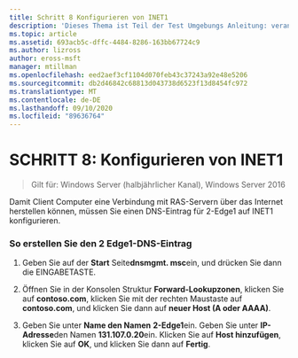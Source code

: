 ```yaml
---
title: Schritt 8 Konfigurieren von INET1
description: 'Dieses Thema ist Teil der Test Umgebungs Anleitung: veranschaulichen einer DirectAccess-Bereitstellung für mehrere Standorte für Windows Server 2016'
ms.topic: article
ms.assetid: 693acb5c-dffc-4484-8286-163bb67724c9
ms.author: lizross
author: eross-msft
manager: mtillman
ms.openlocfilehash: eed2aef3cf1104d070feb43c37243a92e48e5206
ms.sourcegitcommit: db2d46842c68813d043738d6523f13d8454fc972
ms.translationtype: MT
ms.contentlocale: de-DE
ms.lasthandoff: 09/10/2020
ms.locfileid: "89636764"
---
```

# <a name="step-8-configure-inet1"></a>SCHRITT 8: Konfigurieren von INET1

>Gilt für: Windows Server (halbjährlicher Kanal), Windows Server 2016

Damit Client Computer eine Verbindung mit RAS-Servern über das Internet herstellen können, müssen Sie einen DNS-Eintrag für 2-Edge1 auf INET1 konfigurieren.

### <a name="to-create-the-2-edge1-dns-entry"></a>So erstellen Sie den 2 Edge1-DNS-Eintrag

1.  Geben Sie auf der **Start** Seite**dnsmgmt. msc**ein, und drücken Sie dann die EINGABETASTE.

2.  Öffnen Sie in der Konsolen Struktur **Forward-Lookupzonen**, klicken Sie auf **contoso.com**, klicken Sie mit der rechten Maustaste auf **contoso.com**, und klicken Sie dann auf **neuer Host (A oder AAAA)**.

3.  Geben Sie unter **Name den Namen** **2-Edge1**ein. Geben Sie unter **IP-Adresse**den Namen **131.107.0.20**ein. Klicken Sie auf **Host hinzufügen**, klicken Sie auf **OK**, und klicken Sie dann auf **Fertig**.



